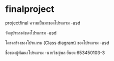 # finalproject
projectfinal
ความเป็นมาของโปรแกรม
-asd

วัตถุประสงค์ของโปรแกรม
-asd

โครงสร้างของโปรแกรม (Class diagram) ของโปรแกรม
-asd

ชื่อของผู้พัฒนาโปรแกรม
-นายวิชญ์พล ยืนยง 653450103-3
